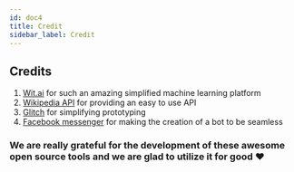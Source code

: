 ```yaml
---
id: doc4
title: Credit
sidebar_label: Credit
---
```


## Credits
1. [Wit.ai](https://wit.ai) for such an amazing simplified machine learning platform
2. [Wikipedia API](https://en.wikipedia.org/api/rest_v1) for providing an easy to use API
3. [Glitch](https://glitch.com) for simplifying prototyping
4. [Facebook messenger](https://developers.facebook.com/docs/messenger-platform/) for making the creation of a bot to be seamless

### We are really grateful for the development of these awesome open source tools and we are glad to utilize it for good ❤
